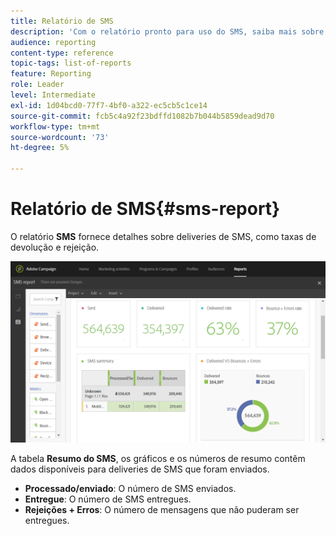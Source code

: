 ```yaml
---
title: Relatório de SMS
description: 'Com o relatório pronto para uso do SMS, saiba mais sobre o sucesso dos deliveries de SMS. '
audience: reporting
content-type: reference
topic-tags: list-of-reports
feature: Reporting
role: Leader
level: Intermediate
exl-id: 1d04bcd0-77f7-4bf0-a322-ec5cb5c1ce14
source-git-commit: fcb5c4a92f23bdffd1082b7b044b5859dead9d70
workflow-type: tm+mt
source-wordcount: '73'
ht-degree: 5%

---
```


# Relatório de SMS{#sms-report}

O relatório **SMS** fornece detalhes sobre deliveries de SMS, como taxas de devolução e rejeição.

![](assets/dynamic_report_sms.png)

A tabela **Resumo do SMS**, os gráficos e os números de resumo contêm dados disponíveis para deliveries de SMS que foram enviados.

* **Processado/enviado**: O número de SMS enviados.
* **Entregue**: O número de SMS entregues.
* **Rejeições + Erros**: O número de mensagens que não puderam ser entregues.
